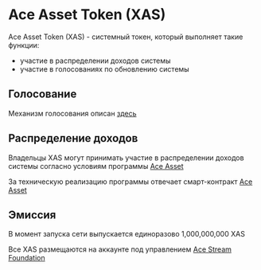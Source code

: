 # Ace Asset Token (XAS)

Ace Asset Token (XAS) - системный токен, который выполняет такие функции:

- участие в распределении доходов системы
- участие в голосованиях по обновлению системы

## Голосование

Механизм голосования описан [здесь][1]

## Распределение доходов

Владельцы XAS могут принимать участие в распределении доходов системы согласно условиям программы [Ace Asset][2]

За техническую реализацию программы отвечает смарт-контракт [Ace Asset][3]

## Эмиссия

В момент запуска сети выпускается единоразово 1,000,000,000 XAS

Все XAS размещаются на аккаунте под управлением [Ace Stream Foundation][4]

[1]: ../glossary/system-settings.md#_3
[2]: ../services/ace-asset.md
[3]: ../list-of-operations/ace-asset.md
[4]: ../glossary/ace-stream-foundation.md
